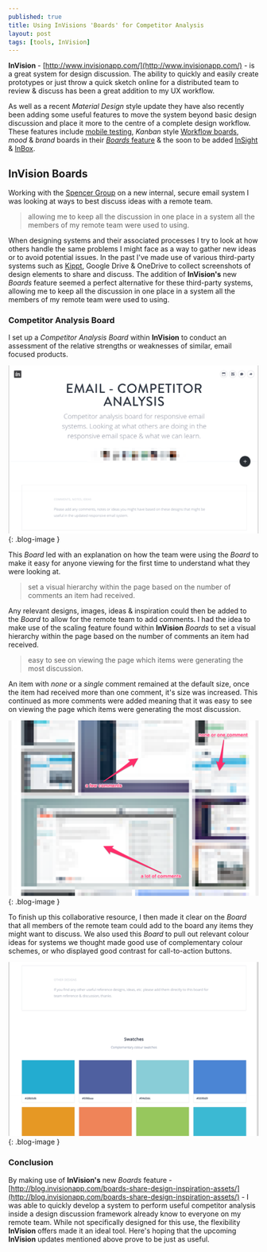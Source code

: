 ```yaml
---
published: true
title: Using InVisions 'Boards' for Competitor Analysis
layout: post
tags: [tools, InVision]
---
```

**InVision** - [http://www.invisionapp.com/](http://www.invisionapp.com/) - is a great system for design discussion. The ability to quickly and easily create prototypes or just throw a quick sketch online for a distributed team to review & discuss has been a great addition to my UX workflow.

As well as a recent _Material Design_ style update they have also recently been adding some useful features to move the system beyond basic design discussion and place it more to the centre of a complete design workflow. These features include [mobile testing](http://blog.invisionapp.com/user-testing-mobile-apps/), _Kanban_ style [Workflow boards](http://blog.invisionapp.com/design-project-management-tool/), _mood_ & _brand_ boards in their [_Boards_ feature](http://blog.invisionapp.com/boards-share-design-inspiration-assets/) & the soon to be added [InSight](http://blog.invisionapp.com/insight-ui-designers-developers-collaboration/) & [InBox](http://blog.invisionapp.com/inbox-turn-design-feedback-into-neat-to-dos/).

## InVision Boards

Working with the [Spencer Group](http://thespencergroup.co.uk/) on a new internal, secure email system I was looking at ways to best discuss ideas with a remote team.

> allowing me to keep all the discussion in one place in a system all the members of my remote team were used to using.

When designing systems and their associated processes I try to look at how others handle the same problems I might face as a way to gather new ideas or to avoid potential issues. In the past I've made use of various third-party systems such as [Kippt](https://kippt.com/), Google Drive & OneDrive to collect screenshots of design elements to share and discuss. The addition of **InVision's** new _Boards_ feature seemed a perfect alternative for these third-party systems, allowing me to keep all the discussion in one place in a system all the members of my remote team were used to using.

### Competitor Analysis Board

I set up a _Competitor Analysis Board_ within **InVision** to conduct an assessment of the relative strengths or weaknesses of similar, email focused products.

![Competitor Analysis Board set up within InVision](https://raw.githubusercontent.com/whitingx/whitingx.github.io/master/_posts/images/invision-board-email-ca-01.png "Competitor Analysis Board set up within InVision"){: .blog-image }

This _Board_ led with an explanation on how the team were using the _Board_ to make it easy for anyone viewing for the first time to understand what they were looking at.

> set a visual hierarchy within the page based on the number of comments an item had received.

Any relevant designs, images, ideas & inspiration could then be added to the _Board_ to allow for the remote team to add comments. I had the idea to make use of the scaling feature found within **InVision** _Boards_ to set a visual hierarchy within the page based on the number of comments an item had received.

> easy to see on viewing the page which items were generating the most discussion.

An item with _none_ or a _single_ comment remained at the default size, once the item had received more than one comment, it's size was increased. This continued as more comments were added meaning that it was easy to see on viewing the page which items were generating the most discussion.

![Competitor Analysis Board showing scaling based on comments](https://raw.githubusercontent.com/whitingx/whitingx.github.io/master/_posts/images/invision-board-email-ca-comments-b.png "Competitor Analysis Board showing scaling based on comments"){: .blog-image }

To finish up this collaborative resource, I then made it clear on the _Board_ that all members of the remote team could add to the board any items they might want to discuss. We also used this _Board_ to pull out relevant colour ideas for systems we thought made good use of complementary colour schemes, or who displayed good contrast for call-to-action buttons.

![Competitor Analysis Board showing colour swatch ideas](https://raw.githubusercontent.com/whitingx/whitingx.github.io/master/_posts/images/invision-board-email-ca-swatch.png "Competitor Analysis Board showing colour swatch ideas"){: .blog-image }

### Conclusion

By making use of **InVision's** new _Boards_ feature - [http://blog.invisionapp.com/boards-share-design-inspiration-assets/](http://blog.invisionapp.com/boards-share-design-inspiration-assets/) - I was able to quickly develop a system to perform useful competitor analysis inside a design discussion framework already know to everyone on my remote team. While not specifically designed for this use, the flexibility **InVision** offers made it an ideal tool. Here's hoping that the upcoming **InVision** updates mentioned above prove to be just as useful.

